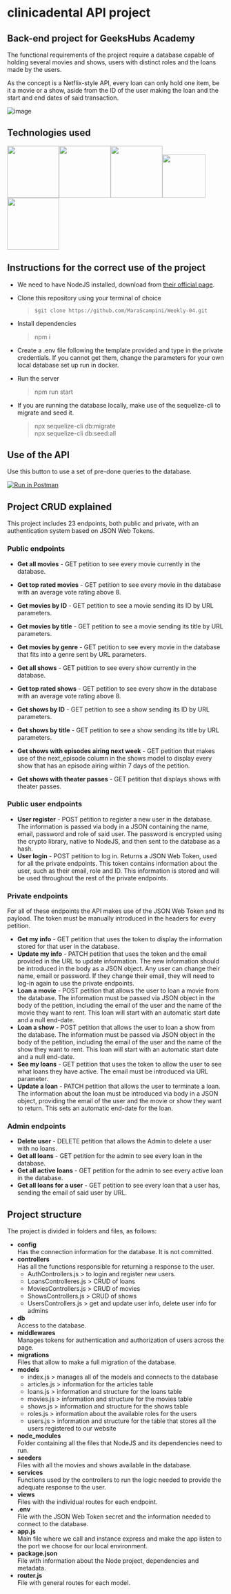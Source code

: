 # clinicadental API project

## Back-end project for GeeksHubs Academy

The functional requirements of the project require a database capable of holding several movies and shows, users with distinct roles and the loans made by the users.

As the concept is a Netflix-style API, every loan can only hold one item, be it a movie or a show, aside from the ID of the user making the loan and the start and end dates of said transaction.

![image](https://user-images.githubusercontent.com/109754827/200190031-fb1d4d0c-3804-45b6-b0c4-42b8c7d5ada0.png)

## Technologies used

<img src="https://upload.wikimedia.org/wikipedia/commons/6/6a/JavaScript-logo.png" height="120"/><img src="https://miro.medium.com/max/560/1*hAAm71eC0mIg3RIA6S4-DQ.png" height="120"/><img src="https://thumbs.dreamstime.com/b/icono-logo-design-ui-o-ux-app-de-la-base-de-datos-sql-96841969.jpg" height="120"/><img src="https://cdn.buttercms.com/4XpulFfySpWyYTXuaVL2" height="100"/><img src="https://seeklogo.com/images/S/sequelize-logo-9A5075DB9F-seeklogo.com.png" height="120"/>

## Instructions for the correct use of the project

* We need to have NodeJS installed, download from [their official page](https://nodejs.org/).
  
* Clone this repository using your terminal of choice
  > `$git clone https://github.com/MaraScampini/Weekly-04.git`

* Install dependencies
  > npm i

* Create a .env file following the template provided and type in the private credentials. If you cannot get them, change the parameters for your own local database set up run in docker.
  
* Run the server
  > npm run start  

* If you are running the database locally, make use of the sequelize-cli to migrate and seed it.
  > npx sequelize-cli db:migrate  
  > npx sequelize-cli db:seed:all

## Use of the API

Use this button to use a set of pre-done queries to the database.

[![Run in Postman](https://run.pstmn.io/button.svg)](https://app.getpostman.com/run-collection/24034971-35f497e0-614b-4d05-906d-0999e9e4cfdf?action=collection%2Ffork&collection-url=entityId%3D24034971-35f497e0-614b-4d05-906d-0999e9e4cfdf%26entityType%3Dcollection%26workspaceId%3D575fae1e-0ea4-48f2-9118-b9c123e9f1bc)

## Project CRUD explained

This project includes 23 endpoints, both public and private, with an authentication system based on JSON Web Tokens.

### Public endpoints

* **Get all movies** - GET petition to see every movie currently in the database.
* **Get top rated movies** - GET petition to see every movie in the database with an average vote rating above 8.
* **Get movies by ID** - GET petition to see a movie sending its ID by URL parameters.
* **Get movies by title** - GET petition to see a movie sending its title by URL parameters.
* **Get movies by genre** - GET petition to see every movie in the database that fits into a genre sent by URL parameters.


* **Get all shows** - GET petition to see every show currently in the database.
* **Get top rated shows** - GET petition to see every show in the database with an average vote rating above 8.
* **Get shows by ID** - GET petition to see a show sending its ID by URL parameters.
* **Get shows by title** - GET petition to see a show sending its title by URL parameters.
* **Get shows with episodes airing next week** - GET petition that makes use of the next_episode column in the shows model to display every show that has an episode airing within 7 days of the petition.
* **Get shows with theater passes** - GET petition that displays shows with theater passes.

### Public user endpoints

* **User register** - POST petition to register a new user in the database. The information is passed via body in a JSON containing the name, email, password and role of said user. The password is encrypted using the crypto library, native to NodeJS, and then sent to the database as a hash.
* **User login** - POST petition to log in. Returns a JSON Web Token, used for all the private endpoints. This token contains information about the user, such as their email, role and ID. This information is stored and will be used throughout the rest of the private endpoints.

### Private endpoints

For all of these endpoints the API makes use of the JSON Web Token and its payload. The token must be manually introduced in the headers for every petition.

* **Get my info** - GET petition that uses the token to display the information stored for that user in the database.
* **Update my info** - PATCH petition that uses the token and the email provided in the URL to update information. The new information should be introduced in the body as a JSON object. Any user can change their name, email or password. If they change their email, they will need to log-in again to use the private endpoints.
* **Loan a movie** - POST petition that allows the user to loan a movie from the database. The information must be passed via JSON object in the body of the petition, including the email of the user and the name of the movie they want to rent. This loan will start with an automatic start date and a null end-date.
* **Loan a show** - POST petition that allows the user to loan a show from the database. The information must be passed via JSON object in the body of the petition, including the email of the user and the name of the show they want to rent. This loan will start with an automatic start date and a null end-date.
* **See my loans** - GET petition that uses the token to allow the user to see what loans they have active. The email must be introduced via URL parameter.
* **Update a loan** - PATCH petition that allows the user to terminate a loan. The information about the loan must be introduced via body in a JSON object, providing the email of the user and the movie or show they want to return. This sets an automatic end-date for the loan.

### Admin endpoints

* **Delete user** - DELETE petition that allows the Admin to delete a user with no loans.
* **Get all loans** - GET petition for the admin to see every loan in the database.
* **Get all active loans** - GET petition for the admin to see every active loan in the database.
* **Get all loans for a user** - GET petition to see every loan that a user has, sending the email of said user by URL.

## Project structure

The project is divided in folders and files, as follows:

* **config**  
  Has the connection information for the database. It is not committed.
* **controllers**  
  Has all the functions responsible for returning a response to the user.
  * AuthControllers.js > to login and register new users.
  * LoansControlleres.js > CRUD of loans
  * MoviesControllers.js > CRUD of movies
  * ShowsControllers.js > CRUD of shows
  * UsersControllers.js > get and update user info, delete user info for admins
* **db**  
  Access to the database.
* **middlewares**  
  Manages tokens for authentication and authorization of users across the page.
* **migrations**  
  Files that allow to make a full migration of the database.
* **models**
  * index.js > manages all of the models and connects to the database
  * articles.js > information for the articles table
  * loans.js > information and structure for the loans table
  * movies.js > information and structure for the movies table
  * shows.js > information and structure for the shows table
  * roles.js > information about the available roles for the users
  * users.js > information and structure for the table that stores all the users registered to our website
* **node_modules**  
  Folder containing all the files that NodeJS and its dependencies need to run.
* **seeders**  
  Files with all the movies and shows available in the database.
* **services**  
  Functions used by the controllers to run the logic needed to provide the adequate response to the user.
* **views**  
  Files with the individual routes for each endpoint.
* **.env**  
  File with the JSON Web Token secret and the information needed to connect to the database.
* **app.js**  
  Main file where we call and instance express and make the app listen to the port we choose for our local environment.
* **package.json**  
  File with information about the Node project, dependencies and metadata.
* **router.js**  
  File with general routes for each model.
